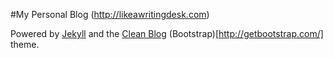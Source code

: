 #My Personal Blog (http://likeawritingdesk.com)

Powered by [Jekyll](http://jekyllrb.com/) and the [Clean Blog](http://startbootstrap.com/template-overviews/clean-blog/) (Bootstrap)[http://getbootstrap.com/] theme.
